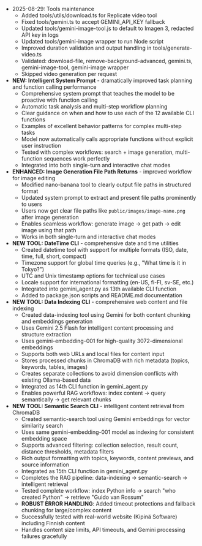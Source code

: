 - 2025-08-29: Tools maintenance
  - Added tools/utils/download.ts for Replicate video tool
  - Fixed tools/gemini.ts to accept GEMINI_API_KEY fallback
  - Updated tools/gemini-image-tool.js to default to Imagen 3, redacted API key in logs
  - Updated tools/gemini-image wrapper to run Node script
  - Improved duration validation and output handling in tools/generate-video.ts
  - Validated: download-file, remove-background-advanced, gemini.ts, gemini-image-tool, gemini-image wrapper
  - Skipped video generation per request
- **NEW: Intelligent System Prompt** - dramatically improved task planning and function calling performance
  - Comprehensive system prompt that teaches the model to be proactive with function calling
  - Automatic task analysis and multi-step workflow planning
  - Clear guidance on when and how to use each of the 12 available CLI functions
  - Examples of excellent behavior patterns for complex multi-step tasks
  - Model now automatically calls appropriate functions without explicit user instruction
  - Tested with complex workflows: search + image generation, multi-function sequences work perfectly
  - Integrated into both single-turn and interactive chat modes
- **ENHANCED: Image Generation File Path Returns** - improved workflow for image editing
  - Modified nano-banana tool to clearly output file paths in structured format
  - Updated system prompt to extract and present file paths prominently to users
  - Users now get clear file paths like `public/images/image-name.png` after image generation
  - Enables seamless workflow: generate image → get path → edit image using that path
  - Works in both single-turn and interactive chat modes
- **NEW TOOL: DateTime CLI** - comprehensive date and time utilities
  - Created datetime tool with support for multiple formats (ISO, date, time, full, short, compact)
  - Timezone support for global time queries (e.g., "What time is it in Tokyo?")
  - UTC and Unix timestamp options for technical use cases
  - Locale support for international formatting (en-US, fi-FI, sv-SE, etc.)
  - Integrated into gemini_agent.py as 13th available CLI function
  - Added to package.json scripts and README.md documentation
- **NEW TOOL: Data Indexing CLI** - comprehensive web content and file indexing
  - Created data-indexing tool using Gemini for both content chunking and embeddings generation
  - Uses Gemini 2.5 Flash for intelligent content processing and structure extraction
  - Uses gemini-embedding-001 for high-quality 3072-dimensional embeddings
  - Supports both web URLs and local files for content input
  - Stores processed chunks in ChromaDB with rich metadata (topics, keywords, tables, images)
  - Creates separate collections to avoid dimension conflicts with existing Ollama-based data
  - Integrated as 14th CLI function in gemini_agent.py
  - Enables powerful RAG workflows: index content → query semantically → get relevant chunks
- **NEW TOOL: Semantic Search CLI** - intelligent content retrieval from ChromaDB
  - Created semantic-search tool using Gemini embeddings for vector similarity search
  - Uses same gemini-embedding-001 model as indexing for consistent embedding space
  - Supports advanced filtering: collection selection, result count, distance thresholds, metadata filters
  - Rich output formatting with topics, keywords, content previews, and source information
  - Integrated as 15th CLI function in gemini_agent.py
  - Completes the RAG pipeline: data-indexing → semantic-search → intelligent retrieval
  - Tested complete workflow: index Python info → search "who created Python" → retrieve "Guido van Rossum"
  - **ROBUST ERROR HANDLING**: Added timeout protections and fallback chunking for large/complex content
  - Successfully tested with real-world website (Kipinä Software) including Finnish content
  - Handles content size limits, API timeouts, and Gemini processing failures gracefully
